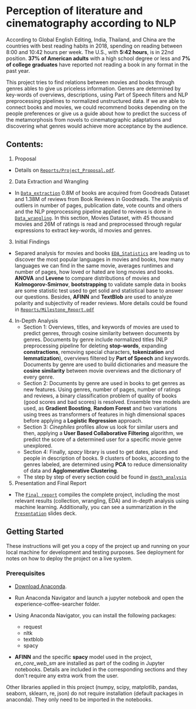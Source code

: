 # Perception of literature and cinematography according to NLP

According to Global English Editing, India, Thailand, and China are the countries with best reading habits in 2018, spending on reading between 8:00 and 10:42 hours per week. The U.S., with **5:42 hours**, is in 22nd position. **37% of American adults** with a high school degree or less and **7% of college graduates** have reported not reading a book in any format in the past year. 

This project tries to find relations between movies and books through genres ables to give us priceless information. Genres are determined by key-words of overviews, descriptions, using Part of Speech filters and NLP preprocessing pipelines to normalized unstructured data. If we are able to connect books and movies, we could recommend books depending on the people preferences or give us a guide about how to predict the success of the metamorphosis from novels to cinematographic adaptations and discovering what genres would achieve more acceptance by the audience. 

## Contents:
1. Proposal 
- Details on [`Reports/Project_Proposal.pdf`](./Reports/Project_Proposal.pdf).

2. Data Extraction and Wrangling
- In [`Data_extraction`](./Data_extraction) 0.8M of books are acquired from Goodreads Dataset and 1.38M of reviews from Book Reviews in Goodreads. The analysis of outliers in number of pages, publication date, vote counts and others and the NLP preprocessing pipeline applied to reviews is done in [`Data_wrangling`](./Data_wrangling). In this section, Movies Dataset, with 45 thousand movies and 26M of ratings is read and preprocessed through regular expressions to extract key-words, id movies and genres.

3. Initial Findings
- Separed analysis for movies and books [`EDA_Statistics`](./EDA_Statistics) are leading us to discover the most popular languages in movies and books, how many languages we can find in the same movie, averages runtimes and number of pages, how loved or hated are long movies and books. **ANOVA** and **Levene** to compare distributions of movies and **Kolmogorov-Smirnov**, **bootstrapping** to validate sample data in books are some statistic test used to get solid and statistical base to answer our questions. Besides, **AFINN** and **TextBlob** are used to analyze polarity and subjectivity of reader reviews. More details could be found in [`Reports/Milestone_Report.pdf`](./Reports/Milestone_Report.pdf) 

4. In-Depth Analysis
   - Section 1: Overviews, titles, and keywords of movies are used to predict genres, through cosine similarity between documents by genres. Documents by genre include normalized titles (NLP preprocessing pipeline for deleting **stop-words**, expanding **constractions**, removing special characters, **tokenization** and **lemmatization**), overviews filtered by **Part of Speech** and keywords. Documents by genre are used to build dictionaries and measure the **cosine similarity** between movie overviews and the dictionary of every genre. 
   - Section 2: Documents by genre are used in books to get genres as new features. Using genres, number of pages, number of ratings and reviews, a binary classification problem of quality of books (good scores and bad scores) is resolved. Ensemble tree models are used, as **Gradient Boosting**, **Random Forest** and two variations using trees as transformers of features in high dimensional spaces before applying a **Logistic Regression** approach.
   - Section 3: *Cinephiles* profiles allow us look for similar users and then, applying a **User Based Collaborative Filtering** algorithm, we predict the score of a determined user for a specific movie genre unexplored.
   - Section 4: Finally, *spacy* library is used to get dates, places and people in description of books. 9 clusters of books, according to the genres labeled, are determined using **PCA** to reduce dimensionality of data and **Agglomerative Clustering**. 
   - The step by step of every section could be found in [`depth_analysis`](./depth_analysis)
7. Presentation and Final Report
- The [`Final report`](./Reports/Capstone2_Final_Report.pdf) compiles the complete project, including the most relevant results (collection, wrangling, EDA) and in-depth analysis using machine learning. Additionally, you can see a summarization in the [`Presentation`](./Reports/Presentation.pdf) slides deck.


## Getting Started
These instructions will get you a copy of the project up and running on your local machine for development and testing purposes. See deployment for notes on how to deploy the project on a live system.

### Prerequisites
- [Download Anaconda](https://www.anaconda.com/distribution/).
- Run Anaconda Navigator and launch a jupyter notebook and open the experience-coffee-searcher folder. 
- Using Anaconda Navigator, you can install the following packages:
  - request
  - nltk
  - textblob
  - spacy
 
 - **AFINN** and the specific **spacy** model used in the project, *en_core_web_sm* are installed as part of the coding in Jupyter notebooks. Details are included in the corresponding sections and they don't require any extra work from the user.

Other libraries applied in this project (numpy, scipy, matplotlib, pandas, seaborn, sklearn, re, json) do not require installation (default packages in anaconda). They only need to be imported in the notebooks.